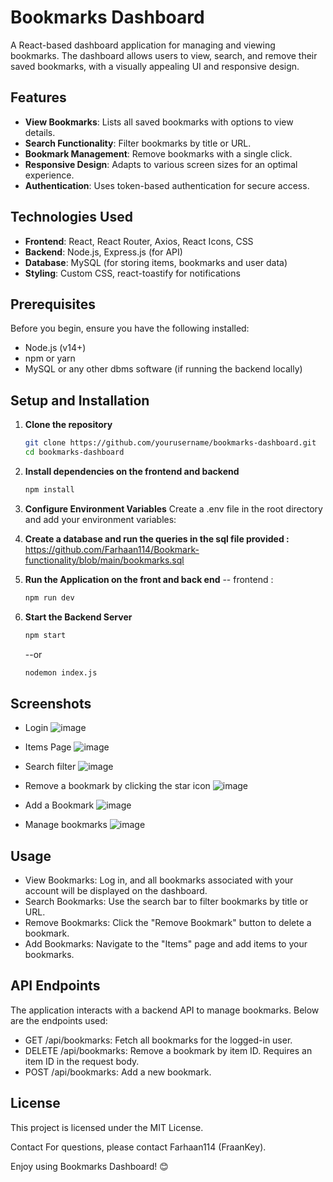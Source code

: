 # Bookmarks Dashboard

A React-based dashboard application for managing and viewing bookmarks. The dashboard allows users to view, search, and remove their saved bookmarks, with a visually appealing UI and responsive design.

## Features

- **View Bookmarks**: Lists all saved bookmarks with options to view details.
- **Search Functionality**: Filter bookmarks by title or URL.
- **Bookmark Management**: Remove bookmarks with a single click.
- **Responsive Design**: Adapts to various screen sizes for an optimal experience.
- **Authentication**: Uses token-based authentication for secure access.

## Technologies Used

- **Frontend**: React, React Router, Axios, React Icons, CSS
- **Backend**: Node.js, Express.js (for API)
- **Database**: MySQL (for storing items, bookmarks and user data)
- **Styling**: Custom CSS, react-toastify for notifications

## Prerequisites

Before you begin, ensure you have the following installed:

- Node.js (v14+)
- npm or yarn
- MySQL or any other dbms software (if running the backend locally)

## Setup and Installation

1. **Clone the repository**

   ```bash
   git clone https://github.com/yourusername/bookmarks-dashboard.git
   cd bookmarks-dashboard

   ```
2. **Install dependencies on the frontend and backend**
   ```bash
   npm install
   ```
   
4. **Configure Environment Variables**
   Create a .env file in the root directory and add your environment variables:
5. **Create a database and run the queries in the sql file provided :**  https://github.com/Farhaan114/Bookmark-functionality/blob/main/bookmarks.sql
   
6. **Run the Application on the front and back end**
   -- frontend : 
   ```bash
   npm run dev 
   ```
7. **Start the Backend Server**
   ```bash
   npm start
   ```
   --or
   ```bash
   nodemon index.js
   ```

## Screenshots 
- Login ![image](https://github.com/user-attachments/assets/0f365ce1-ebe0-4689-8300-6a31b226d58a)
- Items Page ![image](https://github.com/user-attachments/assets/f31ab0d5-6b8c-4c18-93f2-b14aec700654)
- Search filter ![image](https://github.com/user-attachments/assets/47b88a17-5966-4861-8396-4670213c730e)
- Remove a bookmark by clicking the star icon ![image](https://github.com/user-attachments/assets/5065d0e7-e17d-42fd-886a-a96dbb639b23)
- Add a Bookmark ![image](https://github.com/user-attachments/assets/4803d146-d126-4d86-a0c6-d76b0de89dce)

- Manage bookmarks ![image](https://github.com/user-attachments/assets/bb70dc1c-d3a8-44d1-8283-f835f01cafde)



    
## Usage
- View Bookmarks: Log in, and all bookmarks associated with your account will be displayed on the dashboard.
- Search Bookmarks: Use the search bar to filter bookmarks by title or URL.
- Remove Bookmarks: Click the "Remove Bookmark" button to delete a bookmark.
- Add Bookmarks: Navigate to the "Items" page and add items to your bookmarks.

## API Endpoints
The application interacts with a backend API to manage bookmarks. Below are the endpoints used:

- GET /api/bookmarks: Fetch all bookmarks for the logged-in user.
- DELETE /api/bookmarks: Remove a bookmark by item ID. Requires an item ID in the request body.
- POST /api/bookmarks: Add a new bookmark.

## License
This project is licensed under the MIT License.

Contact
For questions, please contact Farhaan114 (FraanKey).

Enjoy using Bookmarks Dashboard! 😊
